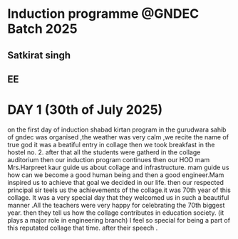# Induction programme @GNDEC Batch 2025
## Satkirat singh 
## EE
# DAY 1 (30th of July 2025)
on the first day of induction shabad kirtan program in the gurudwara sahib of gndec was organised ,the weather was very calm ,we recite the name of true god 
it was a beatiful entry in collage 
then we took breakfast in the hostel no. 2.
after that all the students were gatherd in the collage auditorium then our induction program continues
then our HOD mam Mrs.Harpreet kaur guide us about collage and infrastructure. mam guide us how can we become a good human being and then a good engineer.Mam inspired us to achieve that goal we decided in our life.
then our respected principal sir teels us the achievements of the collage.it was 70th year of this collage. It was a very special day that they welcomed us in such a beautiful manner .All the teachers were very happy for celebrating the 70th biggest year.
then they tell us how the collage contributes in education society. (it plays a major role in engineering branch)
I feel so special for being a part of this reputated collage that time.
after their speech . 
